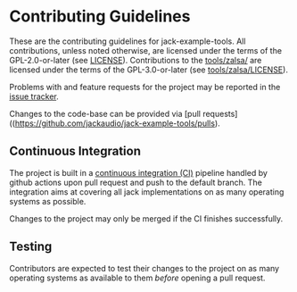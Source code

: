 # Contributing Guidelines

These are the contributing guidelines for jack-example-tools.
All contributions, unless noted otherwise, are licensed under the terms of the
GPL-2.0-or-later (see [LICENSE](LICENSE)).
Contributions to the [tools/zalsa/](tools/zalsa/) are licensed under the terms
of the GPL-3.0-or-later (see [tools/zalsa/LICENSE](tools/zalsa/LICENSE)).

Problems with and feature requests for the project may be reported in the
[issue tracker](https://github.com/jackaudio/jack-example-tools/issues).

Changes to the code-base can be provided via [pull
requests]((https://github.com/jackaudio/jack-example-tools/pulls).

## Continuous Integration

The project is built in a [continuous integration
(CI)](https://github.com/jackaudio/jack-example-tools/actions) pipeline handled
by github actions upon pull request and push to the default branch. The
integration aims at covering all jack implementations on as many operating
systems as possible.

Changes to the project may only be merged if the CI finishes successfully.

## Testing

Contributors are expected to test their changes to the project on as many
operating systems as available to them *before* opening a pull request.
